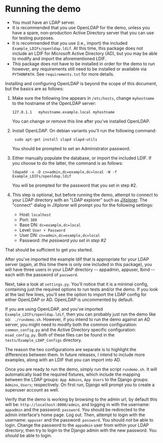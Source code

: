 Running the demo
================

* You must have an LDAP server.
* It is recommended that you use OpenLDAP for the demo, unless you have a spare,
  non-production Active Directory server that you can use for testing purposes.
* It is recommended that you use (i.e., import) the included ``Example_LDIFs/openldap.ldif``.
  At this time, this package does not include an LDIF for Microsoft Active Directory (AD), but
  you may be able to modify and import the aforementioned LDIF. 
* *This* package does not have to be installed in order for the demo to run however,
  any requirements still need to be installed or available via ``PYTHONPATH``.
  See ``requirements.txt`` for more details.


Installing and configuring OpenLDAP is beyond the scope of this document, but the
basics are as follows:

1.  Make sure the following line appears in ``/etc/hosts``, change ``myhostname``
    to the hostname of the OpenLDAP server:

        127.0.1.1   myhostname.example.local myhostname

    You can change or remove this line after you've installed OpenLDAP.

2. Install OpenLDAP. On debian variants you'll run the following command:

        sudo apt-get install slapd slapd-utils

    You should be prompted to set an Administrator password.

3.  Either manually populate the database, or import the included LDIF. If you
    choose to do the latter, the command is as follows:

        ldapadd -x -D cn=admin,dc=example,dc=local -W -f Example_LDIFs/openldap.ldif

    You will be prompted for the password that you set in step #2.

4.  This step is optional, but before running the demo, attempt to connect to your 
    LDAP directory with an "LDAP explorer" such as [JXplorer](http://jxplorer.org/).
    The "connect" dialog in JXplorer will prompt you for the following settings:

    * Host: ``localhost``
    * Port: ``389``
    * Base DN: ``dc=example,dc=local``
    * Level: ``User + Password``
    * User DN: ``cn=admin,dc=example,dc=local``
    * Password: _the password you set in step #2_


That should be sufficient to get you started.

After you've imported the example ldif that is appropriate for your LDAP server
(again, at this time there is only one included in this package), you will have
three users in your LDAP directory -- appadmin, appuser, lbind -- each with the
password of ``password``. 

Next, take a look at ``settings.py``. You'll notice that it is a minimal config,
containing just the required options to run tests and/or the demo. If you look
at the last few lines, you'll see the option to import the LDAP config for either
OpenLDAP or AD. OpenLDAP is uncommented by default.

If you are using OpenLDAP, and you've imported ``Example_LDIFs/openldap.ldif``,
then you can probably just run the demo like so: `` ./rundemo.sh``. However, if
you intend to run the demo against an AD server, you might need to modify both
the common configuration: ``common_config.py`` and the Active Directory specific
configuration: ``msad_config.py``. Both of these files can be found in the
``tests/Example_LDAP_Configs`` directory. 

The reason the two configurations are separate is to highlight the differences
between them. In future releases, I intend to include more examples, along with
an LDIF that you can import into AD.

Once you are ready to run the demo, simply run the script ``rundemo.sh``. It will
automatically load the required fixtures, which include the mapping between the
LDAP groups: ``App Admins``, ``App Users`` to the Django groups: ``Admins``,
``Users``; respectively. On first run, Django will prompt you to create a superuser
account as well.

Verify that the demo is working by browsing to the admin url, by default this will
be: ``http://localhost:8000/admin``, and logging in with the username: ``appadmin``
and the password: ``password``. You should be redirected to the admin interface's
home page. Log out. Then, attempt to login with the username: ``appuser`` and the
password: ``password``. You should _not_ be able to login. Change the password to
the ``appadmin`` user from within your LDAP directory; then try to login to the
Django admin with the new password. You _should_ be able to login.


